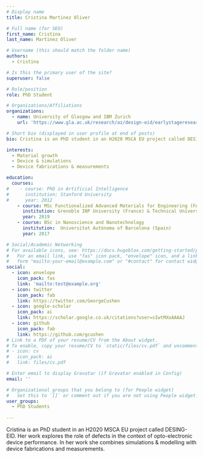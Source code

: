 ```yaml
---
# Display name
title: Cristina Martinez Oliver

# Full name (for SEO)
first_name: Cristina 
last_name: Martinez Oliver

# Username (this should match the folder name)
authors:
  - Cristina

# Is this the primary user of the site?
superuser: false

# Role/position
role: PhD Student

# Organizations/Affiliations
organizations:
  - name: University of Glasgow and IBM Zurich 
    url: 'https://www.gla.ac.uk/research/az/design-eid/earlystageresearchersesr/esr2-cristinamartinezoliver/'

# Short bio (displayed in user profile at end of posts)
bio: Cristina is an PhD student in an H2020 MSCA EU project called DESING-EID. Her work explores the role of defects in the context of opto-electronic device performance. In her work she combines simulations & modelling with device fabrications and measurements.

interests:
  - Material growth
  - Device & simulations
  - Device fabrications & measurements

education:
  courses:
#    - course: PhD in Artificial Intelligence
#      institution: Stanford University
#      year: 2012
    - course: MSc Functionalized Advanced Materials for Engineering (FAME), an Erasmus Mundus program
      institution: Grenoble INP University (France) & Technical University of Darmstadt (Germany)
      year: 2019
    - course: BSc in Nanoscience and Nanotechnology
      institution:  Universitat Autònoma of Barcelona (Spain)
      year: 2017

# Social/Academic Networking
# For available icons, see: https://docs.hugoblox.com/getting-started/page-builder/#icons
#   For an email link, use "fas" icon pack, "envelope" icon, and a link in the
#   form "mailto:your-email@example.com" or "#contact" for contact widget.
social:
  - icon: envelope
    icon_pack: fas
    link: 'mailto:test@example.org'
  - icon: twitter
    icon_pack: fab
    link: https://twitter.com/GeorgeCushen
  - icon: google-scholar
    icon_pack: ai
    link: https://scholar.google.co.uk/citations?user=sIwtMXoAAAAJ
  - icon: github
    icon_pack: fab
    link: https://github.com/gcushen
# Link to a PDF of your resume/CV from the About widget.
# To enable, copy your resume/CV to `static/files/cv.pdf` and uncomment the lines below.
# - icon: cv
#   icon_pack: ai
#   link: files/cv.pdf

# Enter email to display Gravatar (if Gravatar enabled in Config)
email: ''

# Organizational groups that you belong to (for People widget)
#   Set this to `[]` or comment out if you are not using People widget.
user_groups:
  - PhD Students
  
---
```

Cristina is an PhD student in an H2020 MSCA EU project called DESING-EID. Her work explores the role of defects in the context of opto-electronic device performance. In her work she combines simulations & modelling with device fabrications and measurements.
